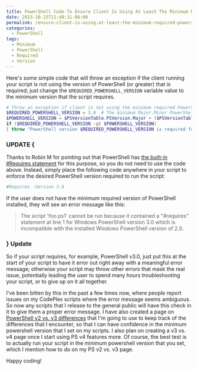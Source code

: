 ```yaml
---
title: PowerShell Code To Ensure Client Is Using At Least The Minimum Required PowerShell Version
date: 2013-10-25T11:48:31-06:00
permalink: /ensure-client-is-using-at-least-the-minimum-required-powershell-version/
categories:
  - PowerShell
tags:
  - Minimum
  - PowerShell
  - Required
  - Version
---
```


Here's some simple code that will throw an exception if the client running your script is not using the version of PowerShell (or greater) that is required; just change the `$REQUIRED_POWERSHELL_VERSION` variable value to the minimum version that the script requires.

```powershell
# Throw an exception if client is not using the minimum required PowerShell version.
$REQUIRED_POWERSHELL_VERSION = 3.0  # The minimum Major.Minor PowerShell version that is required for the script to run.
$POWERSHELL_VERSION = $PSVersionTable.PSVersion.Major + ($PSVersionTable.PSVersion.Minor / 10)
if ($REQUIRED_POWERSHELL_VERSION -gt $POWERSHELL_VERSION)
{ throw "PowerShell version $REQUIRED_POWERSHELL_VERSION is required for this script; You are only running version $POWERSHELL_VERSION. Please update PowerShell to at least version $REQUIRED_POWERSHELL_VERSION." }
```

### UPDATE {

Thanks to Robin M for pointing out that PowerShell has [the built-in #Requires statement](http://technet.microsoft.com/en-us/library/hh847765.aspx) for this purpose, so you do not need to use the code above. Instead, simply place the following code anywhere in your script to enforce the desired PowerShell version required to run the script:

```powershell
#Requires -Version 3.0
```

If the user does not have the minimum required version of PowerShell installed, they will see an error message like this:

> The script 'foo.ps1' cannot be run because it contained a "#requires" statement at line 1 for Windows PowerShell version 3.0 which is incompatible with the installed Windows PowerShell version of 2.0.

### } Update

So if your script requires, for example, PowerShell v3.0, just put this at the start of your script to have it error out right away with a meaningful error message; otherwise your script may throw other errors that mask the real issue, potentially leading the user to spend many hours troubleshooting your script, or to give up on it all together.

I've been bitten by this in the past a few times now, where people report issues on my CodePlex scripts where the error message seems ambiguous. So now any scripts that I release to the general public will have this check in it to give them a proper error message. I have also created a page on [PowerShell v2 vs. v3 differences](/powershell-2-0-vs-3-0-syntax-differences-and-more/) that I'm going to use to keep track of the differences that I encounter, so that I can have confidence in the minimum powershell version that I set on my scripts. I also plan on creating a v3 vs. v4 page once I start using PS v4 features more. Of course, the best test is to actually run your script in the minimum powershell version that you set, which I mention how to do on my PS v2 vs. v3 page.

Happy coding!
